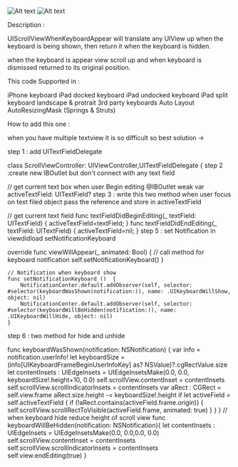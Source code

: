 ![Alt text](https://raw.githubusercontent.com/harshilkotecha/UIScrollViewWhenKeyboardAppearInSwift3/master/Screenshot/Simulator_Screen_Shot_21-Mar-2017_11_53_37_AM%20(1).jpg "screenshot")
![Alt text](https://raw.githubusercontent.com/harshilkotecha/UIScrollViewWhenKeyboardAppearInSwift3/master/Screenshot/Simulator_Screen_Shot_21-Mar-2017_11_53_49_AM.jpg "screenshot")


Description :

UIScrollViewWhenKeyboardAppear will translate any UIView up when the keyboard is being shown, then return it when the keyboard is hidden.

when the keyboard is appear view scroll up and when keyboard is dismissed returned to its original position.


This code Supported in :

iPhone keyboard
iPad docked keyboard
iPad undocked keyboard
iPad split keyboard
landscape & protrait
3rd party keyboards
Auto Layout
AutoResizingMask (Springs & Struts)


How to add this one : 

when you have multiple textview it is so difficult so best solution ->

step 1 : add UITextFieldDelegate

class ScrollViewController: UIViewController,UITextFieldDelegate {
step 2 :create new IBOutlet but don't connect with any text field

//  get current text box when user Begin editing
    @IBOutlet weak var activeTextField: UITextField?
step 3 : write this two method when user focus on text filed object pass the reference and store in activeTextField

// get current text field
    func textFieldDidBeginEditing(_ textField: UITextField)
    {
        activeTextField=textField;
    }
    func textFieldDidEndEditing(_ textField: UITextField)
    {
        activeTextField=nil;
    }
step 5 : set Notification in viewdidload setNotificationKeyboard

override func viewWillAppear(_ animated: Bool) {
        // call method for keyboard notification
        self.setNotificationKeyboard()
    }

    // Notification when keyboard show
    func setNotificationKeyboard ()  {
        NotificationCenter.default.addObserver(self, selector: #selector(keyboardWasShown(notification:)), name: .UIKeyboardWillShow, object: nil)
        NotificationCenter.default.addObserver(self, selector: #selector(keyboardWillBeHidden(notification:)), name: .UIKeyboardWillHide, object: nil)
    }
step 6 : two method for hide and unhide

func keyboardWasShown(notification: NSNotification)
    {
        var info = notification.userInfo!
        let keyboardSize = (info[UIKeyboardFrameBeginUserInfoKey] as? NSValue)?.cgRectValue.size
        let contentInsets : UIEdgeInsets = UIEdgeInsetsMake(0.0, 0.0, keyboardSize!.height+10, 0.0)
        self.scrollView.contentInset = contentInsets
        self.scrollView.scrollIndicatorInsets = contentInsets
        var aRect : CGRect = self.view.frame
        aRect.size.height -= keyboardSize!.height
        if let activeField = self.activeTextField
        {
            if (!aRect.contains(activeField.frame.origin))
            {
                self.scrollView.scrollRectToVisible(activeField.frame, animated: true)
            }
        }
    }
    // when keyboard hide reduce height of scroll view
    func keyboardWillBeHidden(notification: NSNotification){
        let contentInsets : UIEdgeInsets = UIEdgeInsetsMake(0.0, 0.0,0.0, 0.0)
        self.scrollView.contentInset = contentInsets
        self.scrollView.scrollIndicatorInsets = contentInsets
        self.view.endEditing(true)
    }

